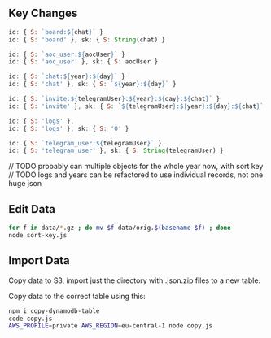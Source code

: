## Key Changes

```js
id: { S: `board:${chat}` }
id: { S: 'board' }, sk: { S: String(chat) }
```

```js
id: { S: `aoc_user:${aocUser}` }
id: { S: 'aoc_user' }, sk: { S: aocUser }
```

```js
id: { S: `chat:${year}:${day}` }
id: { S: 'chat' }, sk: { S: `${year}:${day}` }
```

```js
id: { S: `invite:${telegramUser}:${year}:${day}:${chat}` }
id: { S: 'invite' }, sk: { S: `${telegramUser}:${year}:${day}:${chat}` }
```

```js
id: { S: 'logs' },
id: { S: 'logs' }, sk: { S: '0' }
```

```js
id: { S: `telegram_user:${telegramUser}` }
id: { S: 'telegram_user' }, sk: { S: String(telegramUser) }
```

// TODO probably can multiple objects for the whole year now, with sort key  
// TODO logs and years can be refactored to use individual records, not one huge json  

## Edit Data

```sh
for f in data/*.gz ; do mv $f data/orig.$(basename $f) ; done
node sort-key.js
```

## Import Data

Copy data to S3, import just the directory with .json.zip files to a new table.

Copy data to the correct table using this:
```sh
npm i copy-dynamodb-table
code copy.js
AWS_PROFILE=private AWS_REGION=eu-central-1 node copy.js
```
